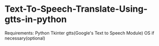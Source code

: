 # Text-To-Speech-Translate-Using-gtts-in-python
Requirements:
Python
Tkinter
gtts(Google's Text to Speech Module)
OS if necessary(optional)

